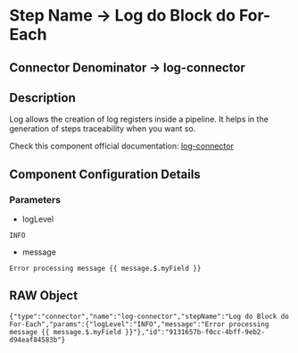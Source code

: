 # Step Name -> Log do Block do For-Each
## Connector Denominator -> log-connector

## Description

Log allows the creation of log registers inside a pipeline. It helps in the generation of steps traceability when you want so.

Check this component official documentation: [log-connector](https://docs.digibee.com/documentation/components/tools/log "Digibee log-connector documentation")

## Component Configuration Details
### Parameters

* logLevel
```
INFO
```

* message
```
Error processing message {{ message.$.myField }}
```


## RAW Object

```
{"type":"connector","name":"log-connector","stepName":"Log do Block do For-Each","params":{"logLevel":"INFO","message":"Error processing message {{ message.$.myField }}"},"id":"9131657b-f0cc-4bff-9eb2-d94eaf84583b"}
```